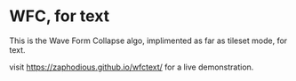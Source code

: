 # WFC, for text

This is the Wave Form Collapse algo, implimented
as far as tileset mode, for text. 

visit https://zaphodious.github.io/wfctext/ for a
live demonstration.
